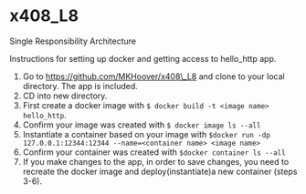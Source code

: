 # x408_L8
Single Responsibility Architecture

Instructions for setting up docker and getting access to hello_http app.

1. Go to https://github.com/MKHoover/x408\_L8 and clone to your local directory. The app is included.
2. CD into new directory.
3. First create a docker image with `$ docker build -t <image name> hello_http`.
4. Confirm your image was created with `$ docker image ls --all`
5. Instantiate a container based on your image with `$docker run -dp 127.0.0.1:12344:12344 --name=<container name> <image name>`
6. Confirm your container was created with `$docker container ls --all` 
7. If you make changes to the app, in order to save changes, you need to recreate the docker image and deploy(instantiate)a new container (steps 3-6).
